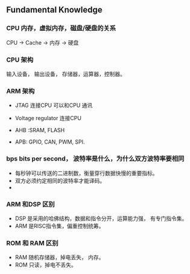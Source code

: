 ## Fundamental Knowledge

### CPU 内存，虚拟内存，磁盘/硬盘的关系
CPU -> Cache -> 内存 -> 硬盘
### CPU 架构
输入设备， 输出设备， 存储器，运算器，控制器。
### ARM 架构
- JTAG                  连接CPU 可以和CPU 通讯
- Voltage regulator     连接CPU

- AHB :SRAM, FLASH 
- APB: GPIO, CAN, PWM, SPI.
### bps bits per second， 波特率是什么，为什么双方波特率要相同 
- 每秒钟可以传送的二进制数，衡量穿行数据快慢的重要指标。
- 双方必须约定相同的波特率才能译码。
- 
### ARM 和DSP 区别
- DSP 是采用的哈佛结构，数据和指令分开，运算能力强， 有专门指令集。
- ARM 是RISC指令集，偏重控制统筹。

### ROM 和 RAM 区别
- RAM 随机存储器，掉电丢失， 内存。
- ROM 只读，掉电不丢失。
